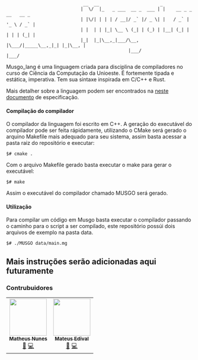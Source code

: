                                  __  __                       _
                                |  \/  |_   _ ___  __ _  ___ | |    __ _ _ __   __ _
                                | |\/| | | | / __|/ _` |/ _ \| |   / _` | '_ \ / _` |
                                | |  | | |_| \__ \ (_| | (_) | |__| (_| | | | | (_| |
                                |_|  |_|\__,_|___/\__, |\___/|_____\__,_|_| |_|\__, |
                                                  |___/                        |___/

Musgo_lang é uma linguagem criada para disciplina de compiladores no curso de Ciência da Computação da Unioeste. É fortemente tipada e estática, imperativa. Tem sua sintaxe inspirada em C/C++ e Rust.

Mais detalher sobre a linguagem podem ser encontrados na [neste documento](https://github.com/matheusnunesismael/musgo-lang/blob/main/doc.md) de especificação.
<br/>

#### Compilação do compilador

O compilador da linguagem foi escrito em C++. A geração do executável do compilador pode ser feita rápidamente, utilizando o CMake será gerado o arquino Makefile mais adequado para seu sistema, assim basta acessar a pasta raiz do repositório e executar:

```
$# cmake .
```

Com o arquivo Makefile gerado basta executar o make para gerar o executável:

```
$# make
```

Assim o executável do compilador chamado MUSGO será gerado.
<br/>

#### Utilização

Para compilar um código em Musgo basta executar o compilador passando o caminho para o script a ser compilado, este repositório possúi dois arquivos de exemplo na pasta data.

```
$# ./MUSGO data/main.mg
```

## Mais instruções serão adicionadas aqui futuramente

### Contrubuidores

<p align="center">
  <table>
    <tr>
      <td align="center">
        <a href="https://github.com/matheusnunesismael">
          <img src="https://avatars.githubusercontent.com/u/32654785?v=4?s=100" width="100px;" alt=""/>
          <br/>
          <sub>
            <b>Matheus Nunes</b>
          </sub>
        </a>
        <br/>
        <a href="https://github.com/matheusnunesismael/Musgo-Lang/commits?author=matheusnunesismael" title="Documentation">📖</a> 
        <a href="https://github.com/matheusnunesismael/Musgo-Lang/commits?author=matheusnunesismael" title="Code">💻</a>
      </td>
      <td align="center">
        <a href="https://github.com/mateusedival">
          <img src="https://avatars.githubusercontent.com/u/28989384?v=4?s=100" width="100px;" alt=""/>
          <br/>
          <sub>
            <b>Mateus Edival</b>
          </sub>
        </a>
        <br/>
        <a href="https://github.com/matheusnunesismael/Musgo-Lang/commits?author=mateusedival" title="Documentation">📖</a> 
        <a href="https://github.com/matheusnunesismael/Musgo-Lang/commits?author=mateusedival" title="Code">💻</a>
      </td>
    </tr>
  </table>
</p>
